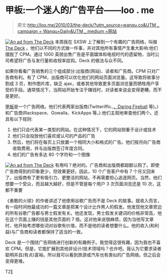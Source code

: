 # 甲板:一个迷人的广告平台——loo . me

> 原文:[http://loo.me/2010/03/the-deck/?utm_source=wanqu.co&UTM _ campaign = Wanqu+Daily&UTM _ medium =网站](http://loo.me/2010/03/the-deck/?utm_source=wanqu.co&utm_campaign=Wanqu+Daily&utm_medium=website)

[![](../Images/74e33edf88cf75ca59dbe1e2e8b5b606.png "An ad from The Deck")](http://loo.me/wp-content/uploads/2010/03/sample2.png) 本周我在 SXSW 上了解到一个有趣的广告网络，叫做 [The Deck](http://decknetwork.net/) 。他们以不同的方式做一件事，并对其他所有事情产生重大影响:他们摆脱了 CPM。通过 1000 英镑出售广告是平面媒体和电视时代的遗留物，当时公司希望将广告与发行量和收视率挂钩。Deck 的做法与众不同。

如果你看看广告销售的三个组成部分:出版商(网站)、读者和广告商。CPM 只对广告商有利。有了 CPM，出版商可以优化他们的网站页面浏览量。这导致将故事分割成 3 页，制作图片库，缺乏 ajax，或者其他导致更多页面浏览量而牺牲用户享受的手段。通常情况下，当网站开始专注于赚钱时，对读者来说会变得更糟，而不是更好。

[甲板](http://decknetwork.net/)是一个广告网络。他们代表两家出版商(Twitteriffic、[、Daring Fireball](http://daringfireball.net/) 等)。)和广告商(Rackspace、Gowalla、KickApps 等。).他们主观地审查他们两个。还具有以下规则:

1.  他们只会代表某一类型的网站。在这种情况下，它的网站侧重于设计或技术
2.  他们只会投放他们喜欢或认可的产品的广告
3.  然后，他们将在每页上只放置一个相同大小和格式的广告。他们按月向广告商收取费用，并与出版商签订年度合同。
4.  他们的广告有多达 80 个字符和一个图像

[![](../Images/596d4b24bcc65bffa692834749a30f24.png "An ad from The Deck")](http://loo.me/wp-content/uploads/2010/03/sample11.png) 有用吗？绝对的。广告商和出版商都超额认购了。即使广告商得到的印象更少，但效果更好。因此，10 个广告客户中有 7 个月又回来了。出版商有了更有吸引力、更整洁的网站，不再需要担心追逐网页。当然，他们想要一个受众，而且越大越好，但是不管是每个用户 3 次页面浏览还是 10 次，这都不重要

《勇敢的火球》的作者讲述了他使用谷歌广告而不是 Deck 的故事。就收入而言，有一段时间他最成功的一篇文章是把某个设计比作男人的假发。他发现他文章旁边的所有谷歌广告都与男士假发有关。他还发现，男士假发关键词的价格非常高，他在这个页面上赚的钱是其他页面的 7 倍。这对他来说很麻烦，因为当他写文章时，他开始考虑哪些词对谷歌有价值，而不是他的读者想要什么。他的收入(和利益)与广告商和读者都保持了适当的一致。

Deck 是一个围绕广告网络进行创新的有趣例子。我觉得这很有趣，因为我也不喜欢 CPM。但是，它能扩展到其他非设计/技术领域吗？也许吧。我认为它要求读者聪明并且(有点)富裕。所以我可以看到旅游或汽车也有类似的广告网络。但之后会变得更难。

T2】